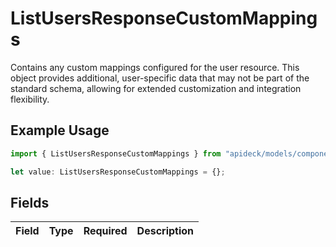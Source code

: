 # ListUsersResponseCustomMappings

Contains any custom mappings configured for the user resource. This object provides additional, user-specific data that may not be part of the standard schema, allowing for extended customization and integration flexibility.

## Example Usage

```typescript
import { ListUsersResponseCustomMappings } from "apideck/models/components";

let value: ListUsersResponseCustomMappings = {};
```

## Fields

| Field       | Type        | Required    | Description |
| ----------- | ----------- | ----------- | ----------- |